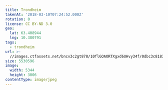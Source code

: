 ```yaml
---
title: Trondheim
takenAt: '2018-03-10T07:24:52.000Z'
rotation: 0
license: CC BY-ND 3.0
geo:
  lat: 63.408944
  lng: 10.380791
tags:
  - trondheim
url: >-
  //images.ctfassets.net/bncv3c2gt878/10flGOAORTXgxd6UHvy34f/0dbc3c8183ef94a868c758f194b7fdf4/trondheim_40091436644_o
size: 5530596
image:
  width: 5344
  height: 3006
contentType: image/jpeg
---
```



